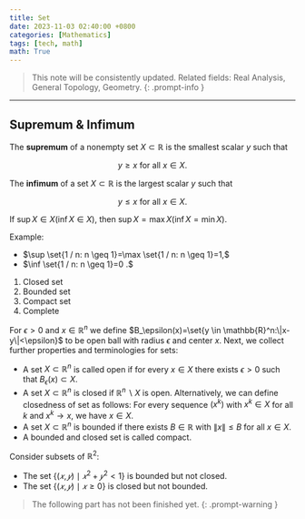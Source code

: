 ```yaml
---
title: Set
date: 2023-11-03 02:40:00 +0800
categories: [Mathematics]
tags: [tech, math]
math: True
---
```


> This note will be consistently updated. Related fields: Real Analysis, General Topology, Geometry.
{: .prompt-info }

---

## Supremum & Infimum

The **supremum** of a nonempty set $X \subset \mathbb{R}$ is the smallest scalar $y$ such that

$$
y \geq x \text { for all } x \in X.
$$

The **infimum** of a set $X \subset \mathbb{R}$ is the largest scalar $y$ such that

$$
y \leq x \text { for all } x \in X.
$$

If $\sup X \in X(\inf X \in X)$, then $\sup X=\max X(\inf X=\min X)$. 

Example:

- $\sup \set{1 / n: n \geq 1}=\max \set{1 / n: n \geq 1}=1,$
- $\inf \set{1 / n: n \geq 1}=0 .$


1. Closed set
2. Bounded set
3. Compact set
4. Complete

For $\epsilon>0$ and $x \in \mathbb{R}^n$ we define $B_\epsilon(x)=\set{y \in \mathbb{R}^n:\|x-y\|<\epsilon}$ to be open ball with radius $\epsilon$ and center $x.$ Next, we collect further properties and terminologies for sets:
- A set $X \subset \mathbb{R}^n$ is called open if for every $x \in X$ there exists $\epsilon>0$ such that $B_\epsilon(x) \subset X.$
- A set $X \subset \mathbb{R}^n$ is closed if $\mathbb{R}^n \backslash X$ is open. Alternatively, we can define closedness of set as follows: For every sequence $\left(x^k\right)$ with $x^k \in X$ for all $k$ and $x^k \rightarrow x$, we have $x \in X.$
- A set $X \subset \mathbb{R}^n$ is bounded if there exists $B \in \mathbb{R}$ with $\|x\| \leq B$ for all $x \in X$.
- A bounded and closed set is called compact.


Consider subsets of $\mathbb{R}^2$:
- The set $\{(𝑥,𝑦)\mid 𝑥^2+𝑦^2<1\}$ is bounded but not closed. 
- The set $\{(𝑥,𝑦)\mid 𝑥\ge0\}$ is closed but not bounded. 


> The following part has not been finished yet.
{: .prompt-warning }